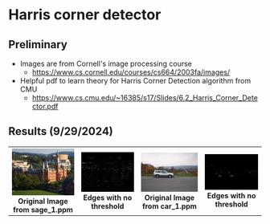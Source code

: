 # Harris corner detector

## Preliminary
- Images are from Cornell's image processing course 
	- https://www.cs.cornell.edu/courses/cs664/2003fa/images/
- Helpful pdf to learn theory for Harris Corner Detection algorithm from CMU
	- https://www.cs.cmu.edu/~16385/s17/Slides/6.2_Harris_Corner_Detector.pdf

## Results (9/29/2024)

<table>
<tr>
<th><img src="Images/sage_1.jpg" /><br>Original Image from sage_1.ppm</th>
<th><img src="Images/sage_1_grayscale_R.jpg" /><br>Edges with no threshold</th>
<th><img src="Images/car_1.jpg" /><br>Original Image from car_1.ppm</th>
<th><img src="Images/car_1_grayscale_R.jpg" /><br>Edges with no threshold</th>
</tr>
</table>